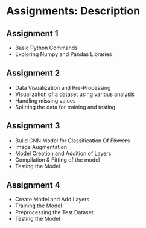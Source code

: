 # Assignments: Description

## Assignment 1

* Basic Python Commands
* Exploring Numpy and Pandas Libraries

## Assignment 2

* Data Visualization and Pre-Processing
* Visualization of a dataset using various analysis
* Handling missing values
* Splitting the data for training and testing

## Assignment 3

*  Build CNN Model for Classification Of Flowers
*  Image Augmentation
*  Model Creation and Addition of Layers
*  Compilation & Fitting of the model
*  Testing the Model

## Assignment 4

* Create Model and Add Layers
* Training the Model
* Preprocessing the Test Dataset
* Testing the Model

